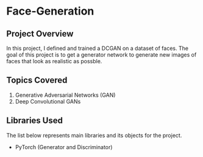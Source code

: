 # Face-Generation
## Project Overview

In this project, I defined and trained a DCGAN on a dataset of faces. The goal of this project is to get a generator network to generate new images of faces that look as realistic as possble.

## Topics Covered
1. Generative Adversarial Networks (GAN)
2. Deep Convolutional GANs

## Libraries Used
The list below represents main libraries and its objects for the project.
- PyTorch (Generator and Discriminator)
